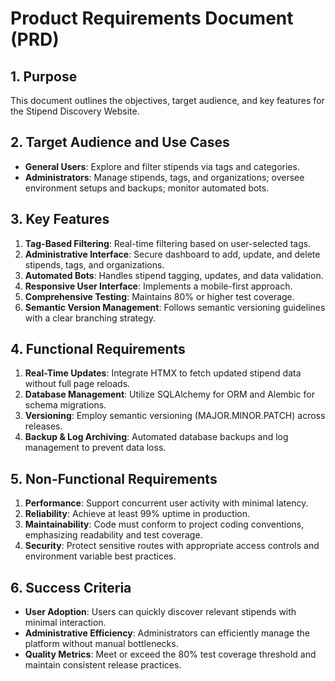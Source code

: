 # Product Requirements Document (PRD)

## 1. Purpose
This document outlines the objectives, target audience, and key features for the Stipend Discovery Website.

## 2. Target Audience and Use Cases
- **General Users**: Explore and filter stipends via tags and categories.  
- **Administrators**: Manage stipends, tags, and organizations; oversee environment setups and backups; monitor automated bots.

## 3. Key Features
1. **Tag-Based Filtering**: Real-time filtering based on user-selected tags.  
2. **Administrative Interface**: Secure dashboard to add, update, and delete stipends, tags, and organizations.  
3. **Automated Bots**: Handles stipend tagging, updates, and data validation.  
4. **Responsive User Interface**: Implements a mobile-first approach.  
5. **Comprehensive Testing**: Maintains 80% or higher test coverage.  
6. **Semantic Version Management**: Follows semantic versioning guidelines with a clear branching strategy.

## 4. Functional Requirements
1. **Real-Time Updates**: Integrate HTMX to fetch updated stipend data without full page reloads.  
2. **Database Management**: Utilize SQLAlchemy for ORM and Alembic for schema migrations.  
3. **Versioning**: Employ semantic versioning (MAJOR.MINOR.PATCH) across releases.  
4. **Backup & Log Archiving**: Automated database backups and log management to prevent data loss.  

## 5. Non-Functional Requirements
1. **Performance**: Support concurrent user activity with minimal latency.  
2. **Reliability**: Achieve at least 99% uptime in production.  
3. **Maintainability**: Code must conform to project coding conventions, emphasizing readability and test coverage.  
4. **Security**: Protect sensitive routes with appropriate access controls and environment variable best practices.

## 6. Success Criteria
- **User Adoption**: Users can quickly discover relevant stipends with minimal interaction.  
- **Administrative Efficiency**: Administrators can efficiently manage the platform without manual bottlenecks.  
- **Quality Metrics**: Meet or exceed the 80% test coverage threshold and maintain consistent release practices.
